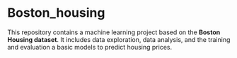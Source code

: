 # Boston_housing
This repository contains a machine learning project based on the **Boston Housing dataset**. It includes data exploration, data analysis, and the training and evaluation a basic models to predict housing prices.
